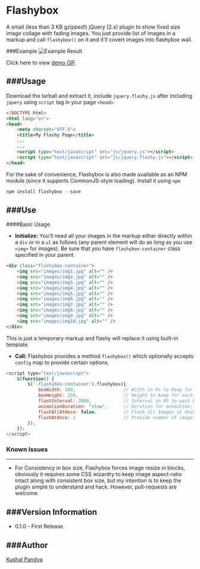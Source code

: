 Flashybox
======================

A small (less than 3 KB gzipped!) jQuery (2.x) plugin to show fixed size image collage with fading images. You just provide list of images in a markup and call `flashybox()` on it and it'll covert images into flashybox wall.

###Example
![Example Result](http://i.imgur.com/MfpemhW.png)

Click here to view [demo GIF](http://i.imgur.com/u0si8hg.gifv).

###Usage
---
Download the tarball and extract it, include `jquery.flashy.js` after including `jquery` using `script` tag in your page `<head>`.
```html
<!DOCTYPE html>
<html lang="en">
<head>
    <meta charset="UTF-8">
	<title>My Flashy Page</title>
	...
	...
	<script type="text/javascript" src="js/jquery.js"></script>
	<script type="text/javascript" src="js/jquery.flashy.js"></script>
</head>
```

For the sake of convenience, Flashybox is also made available as an NPM module (since it supports CommonJS-style loading). Install it using `npm`
```javascript
npm install flashybox --save
```


###Use
---

####Basic Usage
- **Initialize:**
You'll need all your images in the markup either directly within a `div` or in a `ul` as follows (any parent element will do as long as you use `<img>` for images). Be sure that you have `flashybox-container` class specified in your parent.

```html
<div class="flashybox-container">
	<img src="images/img1.jpg" alt="" />
	<img src="images/img2.jpg" alt="" />
	<img src="images/img3.jpg" alt="" />
	<img src="images/img4.jpg" alt="" />
	<img src="images/img5.jpg" alt="" />
	<img src="images/img6.jpg" alt="" />
	<img src="images/img7.jpg" alt="" />
	<img src="images/img8.jpg" alt="" />
	<img src="images/img9.jpg" alt="" />
	<img src="images/img10.jpg" alt="" />
</div>
```

This is just a temporary markup and flashy will replace it using built-in template.

- **Call:**
Flashybox provides a method `flashybox()` which optionally accepts `config` map to provide certain options.

```javascript
<script type="text/javascript">
	$(function() {
	    $('.flashybox-container').flashybox({
            boxWidth: 300,                  // Width in Px to Keep for each Flashy Box containing images (Default: 300).
            boxHeight: 250,                 // Height to keep for each Flasy Box (Default: 250).
            flashInterval: 3000,            // Interval in MS to wait before flash (Default: 3 sec).
            animationDuration: "slow",      // Duration for animation; value can be anything that jQuery fadeIn/fadeOut duration supports (Default: "slow").
            flashAllAtOnce: false,          // Flash all Images at Once (Default: false).
            flashAtOnce: 1                  // Provide number of images to flash at once (applicable only if flashAllAtOnce is false, Default: 1).
	    });
	});
</script>
```

### Known Issues
---

 - For Consistency in box size, Flashybox forces image resize in blocks, obviously it requires some CSS wizardry to keep image aspect-ratio intact along with consistent box size, but my intention is to keep the plugin simple to understand and hack. However, pull-requests are welcome.

###Version Information
---
* 0.1.0 - First Release.

###Author
---
[Kushal Pandya](https://doublslash.com)
